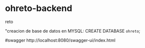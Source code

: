 # ohreto-backend
reto

"creacion de base de datos en MYSQL:
CREATE DATABASE `ohreto`; 


#swagger
http://localhost:8080/swagger-ui/index.html